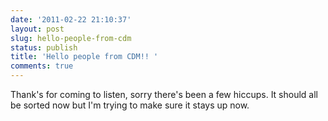 ```yaml
---
date: '2011-02-22 21:10:37'
layout: post
slug: hello-people-from-cdm
status: publish
title: 'Hello people from CDM!! '
comments: true
---
```


Thank's for coming to listen, sorry there's been a few hiccups. It should all be sorted now but I'm trying to make sure it stays up now.
